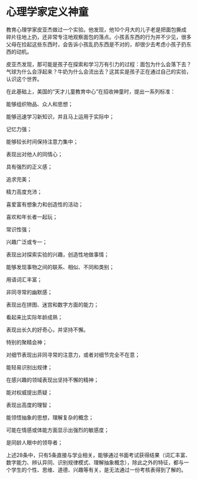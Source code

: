# 心理学家定义神童

教育心理学家皮亚杰做过一个实验。他发现，他10个月大的儿子老是把面包撕成碎片往地上扔，还非常专注地观察面包的落点。小孩丢东西的行为并不少见，很多父母在捡起这些东西时，会告诉小孩乱扔东西是不对的，却很少去考虑小孩子扔东西的动机。

皮亚杰发现，那可能是孩子在探索和学习万有引力的过程：面包为什么会落下去？气球为什么会浮起来？牛奶为什么会流出去？这其实是孩子正在通过自己的实验，认识这个世界。

在此基础上，美国的“天才儿童教育中心”在招收神童时，提出一系列标准：

能够组织物品、众人和思想；

能够迅速学习新知识，并且马上运用于实际中；

记忆力强；

能够较长时间保持注意力集中；

表现出对他人的同情心；

具有强烈的正义感；

追求完美；

精力高度充沛；

喜爱富有想象力和创造性的活动；

喜欢和年长者一起玩；

常识性强；

兴趣广泛或专一；

表现出对探索实验的兴趣，创造性地做事情；

能够发现事物之间的联系、相似、不同和类别；

用语词汇丰富；

非同寻常的幽默感；

表现出在拼图、迷宫和数字方面的能力；

看起来比实际年龄成熟；

表现出长久的好奇心，并坚持不懈。

特别的聚精会神；

对细节表现出非同寻常的注意力，或者对细节完全不在意；

能轻易识别出规律；

在感兴趣的领域表现出坚持不懈的精神；

能对权威提出质疑；

表现出高度的理智；

能领悟抽象的思想，理解复杂的概念；

可能在情感或体能方面显示出强烈的敏感度；

是同龄人眼中的领导者；

上述28条中，只有5条直接与学业相关，能够通过书面考试获得结果（词汇丰富、数字能力、辨认异同、识别规律模式、理解抽象概念），除此之外的特征，都与一个学生的个性、思维、道德、兴趣等有关，是无法通过一份考核表得到了解的。